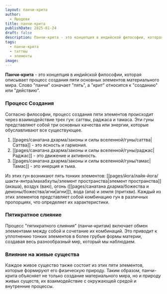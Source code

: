 ```yaml
---
layout: панчи-крита
author:
  - Яшодеви
title: панчи-крита
publishDate: 2025-01-24
draft: false
description: Панчи-крита - это концепция в индийской философии, которая описывает процесс создания пяти основных элементов материального мира. Слово "панчи" означает "пять", а "крит" относится к "созданию" или "действию".
tags:
  - панчи-крита
  - таттвы
  - элементы
image:
---
```

**Панчи-крита** - это концепция в индийской философии, которая описывает процесс создания пяти основных элементов материального мира. Слово "панчи" означает "пять", а "крит" относится к "созданию" или "действию". 
### Процесс Создания

Согласно философии, процесс создания пяти элементов происходит через взаимодействие трех гун: саттвы, раджаса и тамаса. Эти гуны представляют собой три основных качества или энергии, которые обуславливают все существующее.

1. [[pages/санатана дхарма/законы и силы вселенной/гуны/саттва|Саттва]] - это ясность и гармония.
2. [[pages/санатана дхарма/законы и силы вселенной/гуны/раджас|Раджас]] - это движение и активность.
3. [[pages/санатана дхарма/законы и силы вселенной/гуны/тамас|Тамас]] - это инерция и тьма.

Из этих гун возникают пять тонких элементов: [[pages/йога/лайя-йога/шакти-янтра/махабхуты/элемент пространства|элемент пространства]] (акаша), воздух (ваю), огонь ([[pages/санатана дхарма/божества и демоны/божества/агни|агни]]), вода (апа) и земля (притхви). Каждый из этих элементов представляет собой комбинацию гун в различных пропорциях, что определяет их характеристики.

### Пятикратное слияние

Процесс "пятикратного слияния" (панчи-критам) включает обмен элементами между собой и сочетание их комбинаций. Это приводит к уплотнению тонких элементов в более грубые формы материи, создавая весь разнообразный мир, который мы наблюдаем.

### Влияние на живые существа

Каждое живое существо также состоит из этих пяти элементов, которые формируют его физическую природу. Таким образом, панчи-крита объясняет не только создание материального мира, но и природу живых существ, их взаимодействие с окружающей средой и внутренние процессы.